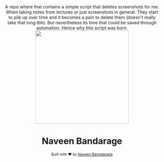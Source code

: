 <div align="center">
A repo where that contains a simple script that deletes screenshots for me. When taking notes from lectures or just screenshots in general. They start to pile up over time and it becomes a pain to delete them (doesn't really take that long tbh). But nevertheless its time that could be saved through automation. Hence why this script was born. 
  <br>
  <img src="https://media0.giphy.com/media/W6dHvprT7oks6BpX5R/200.gif" width="300" height="300" />
  <br>

  <h1>Naveen Bandarage</h1>
  <sub>Built with ❤︎ by
  <a href="https://github.com/NaveenBandarage">Naveen Banndarage</a>
	</sub>
</div>
